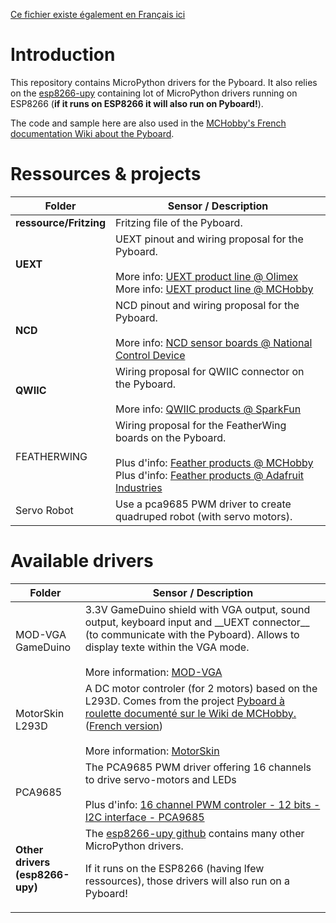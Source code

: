 [Ce fichier existe également en Français ici](readme.md)

# Introduction

This repository contains MicroPython drivers for the Pyboard. It also relies on the [esp8266-upy](https://github.com/mchobby/esp8266-upy) containing lot of MicroPython drivers running on ESP8266 (__if it runs on ESP8266 it will also run on Pyboard!__).

The code and sample here are also used in the [MCHobby's French documentation Wiki about the Pyboard](https://wiki.mchobby.be/index.php?title=MicroPython-Accueil).

# Ressources & projects

<table>
<thead>
  <th>Folder</th><th>Sensor / Description</th>
</thead>
<tbody>
  <tr><td><strong>ressource/Fritzing</strong></td>
      <td>Fritzing file of the Pyboard.<br />
      </td>
  </tr>
  <tr><td><strong>UEXT</strong></td>
      <td>UEXT pinout and wiring proposal for the Pyboard.<br /><br />
More info: <a href="https://www.olimex.com/Products/Modules/">UEXT product line @ Olimex</a><br />
More info: <a href="https://shop.mchobby.be/fr/138-uext">UEXT product line @ MCHobby</a>
      </td>
  </tr>
	<tr><td><strong>NCD</strong></td>
      <td>NCD pinout and wiring proposal for the Pyboard.<br /><br />
More info: <a href="https://ncd.io/">NCD sensor boards @ National Control Device</a>
      </td>
  </tr>
	<tr><td><strong>QWIIC</strong></td>
      <td>Wiring proposal for QWIIC connector on the Pyboard.<br /><br />
More info: <a href="https://www.sparkfun.com/qwiic">QWIIC products @ SparkFun</a>
      </td>
  </tr>
  <tr><td>FEATHERWING</td>
      <td>Wiring proposal for the FeatherWing boards on the Pyboard.<br /><br />
Plus d'info: <a href="https://shop.mchobby.be/fr/87-feather-adafruit">Feather products @ MCHobby</a><br />
Plus d'info: <a href="https://www.adafruit.com/category/943">Feather products @ Adafruit Industries</a>
      </td>
  </tr>
  <tr><td>Servo Robot</td>
      <td>Use a pca9685 PWM driver to create quadruped robot (with servo motors).
      </td>
  </tr>

</tbody>
</table>

# Available drivers

<table>
<thead>
  <th>Folder</th><th>Sensor / Description</th>
</thead>
<tbody>
	<tr><td>MOD-VGA<br />GameDuino</td>
			<td>3.3V GameDuino shield with VGA output, sound output, keyboard input and  __UEXT connector__ (to communicate with the Pyboard). Allows to display texte within the VGA mode.</a><br /><br />
	More information: <a href="https://shop.mchobby.be/fr/uext/1431-mod-vga-carte-type-gameduino-en-33v-3232100014312-olimex.html">MOD-VGA</a>
			</td>
	</tr>

  <tr><td>MotorSkin<br />L293D</td>
      <td>A DC motor controler (for 2 motors) based on the L293D. Comes from the project <a href="https://wiki.mchobby.be/index.php?title=Hack-ENG-MotorSkin">Pyboard à roulette documenté sur le Wiki de MCHobby.</a> (<a href="https://wiki.mchobby.be/index.php?title=Hack-MotorSkin">French version</a>)<br /><br />
More information: <a href="https://shop.mchobby.be/fr/micropython/918-pyboard-motor-skin-3232100009189.html">MotorSkin</a>
      </td>
  </tr>

  <tr><td>PCA9685</td>
      <td>The PCA9685 PWM driver offering 16 channels to drive servo-motors and LEDs<br /><br />
Plus d'info: <a href="https://shop.mchobby.be/fr/breakout/89-adafruit-controleur-pwm-servo-16-canaux-12-bits-i2c-interface-pca9685-3232100000896-adafruit.html">16 channel PWM controler - 12 bits - I2C interface - PCA9685</a>
      </td>
  </tr>

  <tr><td><strong>Other drivers<br />(esp8266-upy)</strong></td>
      <td>The <a href="https://github.com/mchobby/esp8266-upy">esp8266-upy github</a> contains many other MicroPython drivers.

If it runs on the ESP8266 (having lfew ressources), those drivers will also run on a Pyboard!
      </td>
  </tr>

</tbody>
</table>
